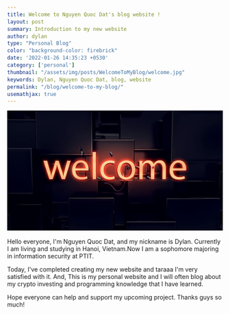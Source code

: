 ```yaml
---
title: Welcome to Nguyen Quoc Dat's blog website !
layout: post
summary: Introduction to my new website
author: dylan
type: "Personal Blog"
color: "background-color: firebrick"
date: '2022-01-26 14:35:23 +0530'
category: ['personal']
thumbnail: "/assets/img/posts/WelcomeToMyBlog/welcome.jpg"
keywords: Dylan, Nguyen Quoc Dat, blog, website
permalink: "/blog/welcome-to-my-blog/"
usemathjax: true
---
```

<img class="image-heading" src="/assets/img/posts/WelcomeToMyBlog/welcome.jpg">


Hello everyone, I'm Nguyen Quoc Dat, and my nickname is Dylan. Currently I am living and studying in Hanoi, Vietnam.Now I am a sophomore majoring in information security at PTIT.

Today, I've completed creating my new website and taraaa I'm very satisfied with it. And, This is my personal website and I will often blog about my crypto investing and programming knowledge that I have learned.

Hope everyone can help and support my upcoming project. Thanks guys so much!